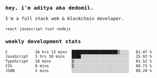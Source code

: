 <samp>
    <h3>hey, i'm aditya aka dedomil.</h3>
    I'm a full stack web & blockchain developer. 
    <br />
    <br />
    <code>react</code> <code>javascript</code> <code>rust</code> <code>nodejs</code>
    <h3>weekly development stats</h3>
    <!--START_SECTION:waka-->

```txt
C            16 hrs 13 mins  ████████████████████▒░░░░   81.47 %
JavaScript   3 hrs 10 mins   ████░░░░░░░░░░░░░░░░░░░░░   15.92 %
TypeScript   18 mins         ▒░░░░░░░░░░░░░░░░░░░░░░░░   01.52 %
CSS          8 mins          ▒░░░░░░░░░░░░░░░░░░░░░░░░   00.73 %
JSON         2 mins          ░░░░░░░░░░░░░░░░░░░░░░░░░   00.20 %
```

<!--END_SECTION:waka-->
</samp>
